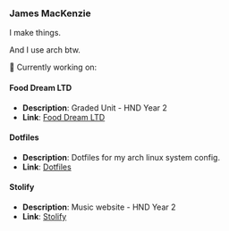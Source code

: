### James MacKenzie
 
I make things. 

And I use arch btw.

🚀 Currently working on:

#### Food Dream LTD
- **Description**: Graded Unit - HND Year 2
- **Link**: [Food Dream LTD](https://github.com/jurypeak/Food-Dream-LTD)

#### Dotfiles
- **Description**: Dotfiles for my arch linux system config.
- **Link**: [Dotfiles](https://github.com/jurypeak/.dotfiles)

#### Stolify
- **Description**: Music website - HND Year 2
- **Link**: [Stolify](https://github.com/jurypeak/Stolify-PHP)
